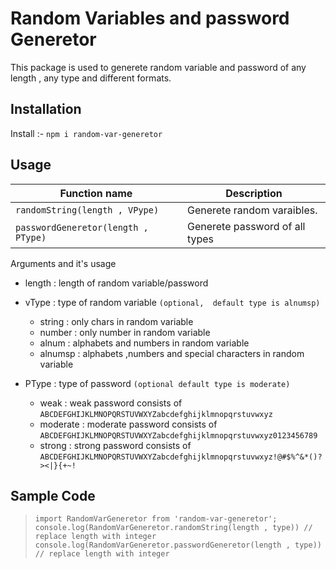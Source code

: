
# Random Variables and password Generetor

This package is used to generete random variable and password of any length , any type and different formats.

## Installation

Install :- `npm i random-var-generetor`

## Usage

| Function name | Description                    |
| ------------- | ------------------------------ |
| `randomString(length , VPype)`      | Generete random varaibles.       |
| `passwordGeneretor(length , PType)`   | Generete password of all types     |


Arguments and it's usage

+ length : length of random variable/password
+ vType : type of random variable `(optional,  default type is alnumsp)`
  + string : only chars in random variable
  + number : only number in random variable
  + alnum : alphabets and numbers in random variable
  + alnumsp : alphabets ,numbers and special characters in random variable

+ PType : type of password `(optional default type is moderate)`
  + weak : weak password consists of `ABCDEFGHIJKLMNOPQRSTUVWXYZabcdefghijklmnopqrstuvwxyz`
  + moderate : moderate password consists of `ABCDEFGHIJKLMNOPQRSTUVWXYZabcdefghijklmnopqrstuvwxyz0123456789`
  + strong : strong password consists of `ABCDEFGHIJKLMNOPQRSTUVWXYZabcdefghijklmnopqrstuvwxyz!@#$%^&*()?><|}{+~!`
  
## Sample Code

>`import RandomVarGeneretor from 'random-var-generetor';`
`console.log(RandomVarGeneretor.randomString(length , type)) // replace length with integer `
`console.log(RandomVarGeneretor.passwordGeneretor(length , type)) // replace length with integer `